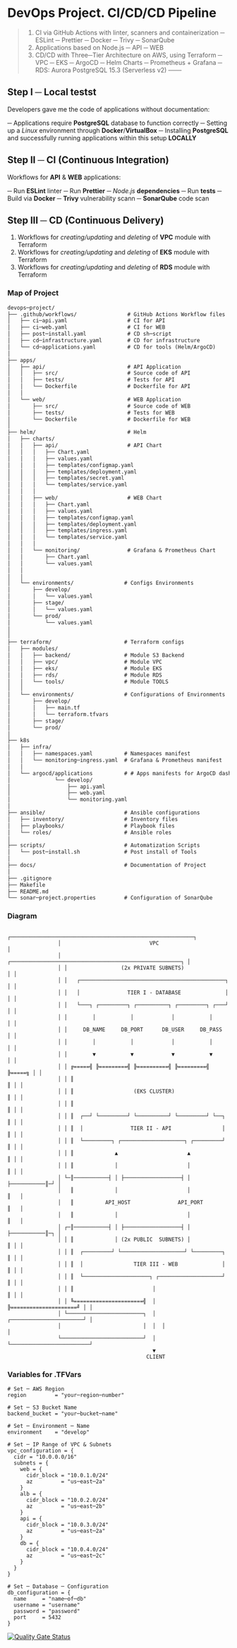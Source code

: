 # DevOps Project. CI/CD/CD Pipeline

> 1. CI via GitHub Actions with linter, scanners and containerization
>    ─ ESLint
>    ─ Prettier
>    ─ Docker
>    ─ Trivy
>    ─ SonarQube
> 2. Applications based on Node.js
>    ─ API
>    ─ WEB
> 3. CD/CD with Three─Tier Architecture on AWS, using Terraform
>    ─ VPC
>    ─ EKS
>      ─ ArgoCD
>      ─ Helm Charts
>      ─ Prometheus + Grafana
>    ─ RDS: Aurora PostgreSQL 15.3 (Serverless v2)
───

## Step I ─ Local testst

Developers gave me the code of applications without documentation:

─ Applications require **PostgreSQL** database to function correctly
─ Setting up a _Linux_ environment through **Docker**/**VirtualBox**
─ Installing **PostgreSQL** and successfully running applications within this setup **LOCALLY**


## Step II ─ CI (Continuous Integration)

Workflows for **API** & **WEB** applications:

─ Run **ESLint** linter
─ Run **Prettier**
─ _Node.js_ **dependencies**
─ Run **tests**
─ Build via **Docker**
─ **Trivy** vulnerability scann
─ **SonarQube** code scan

## Step III ─ CD (Continuous Delivery)

1. Workflows for _creating/updating_ and _deleting_ of **VPC** module with Terraform
2. Workflows for _creating/updating_ and _deleting_ of **EKS** module with Terraform
3. Workflows for _creating/updating_ and _deleting_ of **RDS** module with Terraform

### Map of Project

```markdown
devops─project/
├── .github/workflows/                # GitHub Actions Workflow files
│   ├── ci─api.yaml                   # CI for API
│   ├── ci─web.yaml                   # CI for WEB
│   ├── post─install.yaml             # CD sh─script
│   ├── cd─infrastructure.yaml        # CD for infrastructure
│   └── cd─applications.yaml          # CD for tools (Helm/ArgoCD)
│
├── apps/
│   ├── api/                          # API Application
│   │   ├── src/                      # Source code of API
│   │   ├── tests/                    # Tests for API
│   │   └── Dockerfile                # Dockerfile for API
│   │
│   └── web/                          # WEB Application
│       ├── src/                      # Source code of WEB
│       ├── tests/                    # Tests for WEB
│       └── Dockerfile                # Dockerfile for WEB
│
├── helm/                             # Helm
│   ├── charts/
│   │   ├── api/                      # API Chart
│   │   │   ├── Chart.yaml
│   │   │   ├── values.yaml
│   │   │   ├── templates/configmap.yaml
│   │   │   ├── templates/deployment.yaml
│   │   │   ├── templates/secret.yaml
│   │   │   └── templates/service.yaml
│   │   │
│   │   ├── web/                      # WEB Chart
│   │   │   ├── Chart.yaml
│   │   │   ├── values.yaml
│   │   │   ├── templates/configmap.yaml
│   │   │   ├── templates/deployment.yaml
│   │   │   ├── templates/ingress.yaml
│   │   │   └── templates/service.yaml
│   │   │
│   │   └── monitoring/               # Grafana & Prometheus Chart
│   │       ├── Chart.yaml
│   │       └── values.yaml
│   │
│   │
│   └── environments/                # Configs Environments
│       ├── develop/
│       │   └── values.yaml
│       ├── stage/
│       │   └── values.yaml
│       └── prod/
│           └── values.yaml
│
│
├── terraform/                       # Terraform configs
│   ├── modules/
│   │   ├── backend/                 # Module S3 Backend
│   │   ├── vpc/                     # Module VPC
│   │   ├── eks/                     # Module EKS
│   │   ├── rds/                     # Module RDS
│   │   └── tools/                   # Module TOOLS
│   │
│   └── environments/                # Configurations of Environments
│       ├── develop/
│       │   ├── main.tf
│       │   └── terraform.tfvars
│       ├── stage/
│       └── prod/
│
├── k8s
│   ├── infra/
│   │   ├── namespaces.yaml          # Namespaces manifest
│   │   └── monitoring─ingress.yaml  # Grafana & Prometheus manifest
│   │
│   └── argocd/applications          # # Apps manifests for ArgoCD dashboard
│              └── develop/
│                  ├── api.yaml
│                  ├── web.yaml
│                  └── monitoring.yaml
│
├── ansible/                         # Ansible configurations
│   ├── inventory/                   # Inventory files
│   ├── playbooks/                   # Playbook files
│   └── roles/                       # Ansible roles
│
├── scripts/                         # Automatization Scripts
│   └── post─install.sh              # Post install of Tools
│
├── docs/                            # Documentation of Project
│
├── .gitignore
├── Makefile
├── README.md
└── sonar─project.properties         # Configuration of SonarQube
```

### Diagram

```
                ┌──────────────────────────────────────────────────────────┐
                │                            VPC                           │
                │ ┌──────────────────────────────────────────────────────┐ │
                │ │                 (2x PRIVATE SUBNETS)                 │ │
                │ │   ┌──────────────────────────────────────────────┐   │ │
                │ │   │               TIER I - DATABASE              │   │ │
                │ │   └───┐ ┌─────────┐ ┌──────────┐ ┌─────────┐ ┌───┘   │ │
                │ │        │           │            │           │        │ │
                │ │     DB_NAME     DB_PORT      DB_USER     DB_PASS     │ │
                │ │        │           │            │           │        │ │
                │ │        ▼           ▼            ▼           ▼        │ │
                │ │ ╔=====╣ ╠=========╣ ╠==========╣ ╠=========╣ ╠=====╗ │ │
                │ │ ║                                                  ║ │ │
                │ │ ║                   (EKS CLUSTER)                  ║ │ │
                │ │ ║                                                  ║ │ │
                │ │ ║  ┌──┘ └─────────┘ └──────────┘ └─────────┘ └──┐  ║ │ │
                │ │ ║  │               TIER II - API                │  ║ │ │
                │ │ ║  └─────────┐ ┌────────────────────┐ ┌─────────┘  ║ │ │
                │ │ ║             ▲                      ▲             ║ │ │
                │ │ ║             │                      │             ║ │ │
                │ └─║───────────┤ │ ├──────────────────┤ │ ├───────────║─┘ │
                │   ║             │                      │             ║   │
                │   ║          API_HOST               API_PORT         ║   │
                │   ║             │                      │             ║   │
                │ ┌─║───────────┤ │ ├──────────────────┤ │ ├───────────║─┐ │
                │ │ ║             │ (2x PUBLIC  SUBNETS) │             ║ │ │
                │ │ ║  ┌─────────┘ └────────────────────┘ └─────────┐  ║ │ │
                │ │ ║  │                TIER III - WEB              │  ║ │ │
                │ │ ║  └─────────────────────┐ ┌────────────────────┘  ║ │ │
                │ │ ║                         │                        ║ │ │
                │ │ ╚======================╣  │  ╠=====================╝ │ │
                │ └────────────────────────┐  │  ┌───────────────────────┘ │
                │                          │  │  │                         │
                └──────────────────────────┘  │  └─────────────────────────┘
                                              ▼
                                            CLIENT
```

### Variables for .TFVars

```
# Set ─ AWS Region
region         = "your─region─number"

# Set ─ S3 Bucket Name
backend_bucket = "your─bucket─name"

# Set ─ Environment ─ Name
environment    = "develop"

# Set ─ IP Range of VPC & Subnets
vpc_configuration = {
  cidr = "10.0.0.0/16"
  subnets = {
    web = {
      cidr_block = "10.0.1.0/24"
      az         = "us─east─2a"
    }
    alb = {
      cidr_block = "10.0.2.0/24"
      az         = "us─east─2b"
    }
    api = {
      cidr_block = "10.0.3.0/24"
      az         = "us─east─2a"
    }
    db = {
      cidr_block = "10.0.4.0/24"
      az         = "us─east─2c"
    }
  }
}

# Set ─ Database ─ Configuration
db_configuration = {
  name     = "name─of─db"
  username = "username"
  password = "password"
  port     = 5432
}
```

[![Quality Gate Status](https://sonarcloud.io/api/project_badges/measure?project═thejondaw_devops─project&metric═alert_status)](https://sonarcloud.io/summary/new_code?id═thejondaw_devops─project)